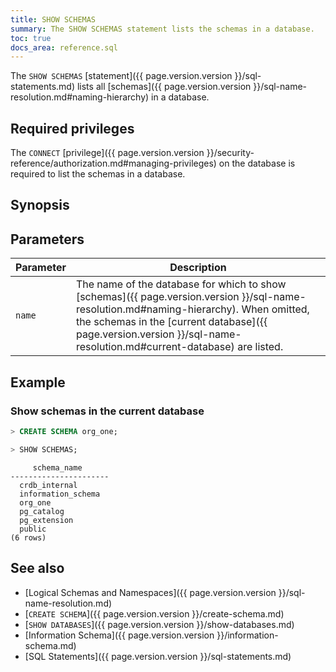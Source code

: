 ```yaml
---
title: SHOW SCHEMAS
summary: The SHOW SCHEMAS statement lists the schemas in a database.
toc: true
docs_area: reference.sql
---
```


The `SHOW SCHEMAS` [statement]({{ page.version.version }}/sql-statements.md) lists all [schemas]({{ page.version.version }}/sql-name-resolution.md#naming-hierarchy) in a database.

## Required privileges

The `CONNECT` [privilege]({{ page.version.version }}/security-reference/authorization.md#managing-privileges) on the database is required to list the schemas in a database.

## Synopsis

<div>
</div>

## Parameters

Parameter | Description
----------|------------
`name` | The name of the database for which to show [schemas]({{ page.version.version }}/sql-name-resolution.md#naming-hierarchy). When omitted, the schemas in the [current database]({{ page.version.version }}/sql-name-resolution.md#current-database) are listed.

## Example


### Show schemas in the current database

~~~ sql
> CREATE SCHEMA org_one;
~~~

~~~ sql
> SHOW SCHEMAS;
~~~

~~~
     schema_name
----------------------
  crdb_internal
  information_schema
  org_one
  pg_catalog
  pg_extension
  public
(6 rows)
~~~

## See also

- [Logical Schemas and Namespaces]({{ page.version.version }}/sql-name-resolution.md)
- [`CREATE SCHEMA`]({{ page.version.version }}/create-schema.md)
- [`SHOW DATABASES`]({{ page.version.version }}/show-databases.md)
- [Information Schema]({{ page.version.version }}/information-schema.md)
- [SQL Statements]({{ page.version.version }}/sql-statements.md)